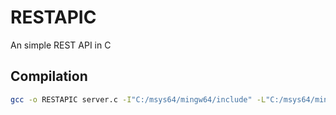# RESTAPIC
An simple REST API in C

## Compilation

```bash
gcc -o RESTAPIC server.c -I"C:/msys64/mingw64/include" -L"C:/msys64/mingw64/lib" -lmicrohttpd
```